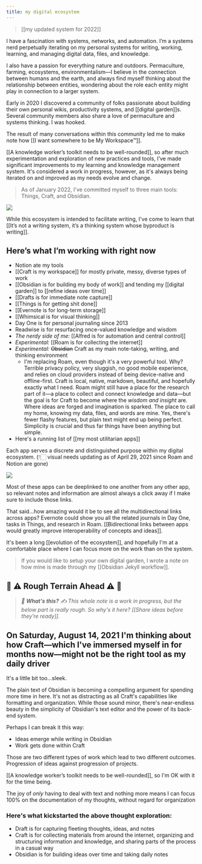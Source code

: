 ```yaml
---
title: my digital ecosystem
---
```

> [[my updated system for 2022]]

I have a fascination with systems, networks, and automation. I’m a systems nerd perpetually iterating on my personal systems for writing, working, learning, and managing digital data, files, and knowledge.

I also have a passion for everything nature and outdoors. Permaculture, farming, ecosystems, environmentalism—I believe in the connection between humans and the earth, and always find myself thinking about the relationship between entities, wondering about the role each entity might play in connection to a larger system.

Early in 2020 I discovered a community of folks passionate about building their own personal wikis, productivity systems, and [[digital garden]]s. Several community members also share a love of permaculture and systems thinking. I was hooked.

The result of many conversations within this community led me to make note how [[I want somewhere to be My Workspace™]].

[[A knowledge worker’s toolkit needs to be well-rounded]], so after much experimentation and exploration of new practices and tools, I’ve made significant improvements to my learning and knowledge management system. It's considered a work in progress, however, as it's always being iterated on and improved as my needs evolve and change.

> As of January 2022, I've committed myself to three main tools: Things, Craft, and Obsidian.

![](/assets/choose-an-objective.png)

While this ecosystem is intended to facilitate writing, I've come to learn that [[It’s not a writing system, it’s a thinking system whose byproduct is writing]].

## Here’s what I’m working with right now
* Notion ate my tools
* [[Craft is my workspace]] for mostly private, messy, diverse types of work
* [[Obsidian is for building my body of work]] and tending my [[digital garden]] to [[refine ideas over time]]
* [[Drafts is for immediate note capture]]
* [[Things is for getting shit done]]
* [[Evernote is for long-term storage]]
* [[Whimsical is for visual thinking]]
* Day One is for personal journaling since 2013
* Readwise is for resurfacing once-valued knowledge and wisdom
* *The nerdy side of me:* [[Alfred is for automation and central control]]
* *Experimental:* [[Roam is for collecting the internet]]
* *Experimental:* ~~Obsidian~~ Craft as my main note-taking, writing, and thinking environment
	* I'm replacing Roam, even though it's a very powerful tool. Why? Terrible privacy policy, very sluggish, no good mobile experience, and relies on cloud providers instead of being device-native and offline-first. Craft is local, native, markdown, beautiful, and hopefully exactly what I need. Roam might still have a place for the research part of it—a place to collect and connect knowledge and data—but the goal is for Craft to become where the *wisdom and insight* are. Where ideas are forged and imagination is sparked. The place to call my home, knowing my data, files, and words are mine. Yes, there's fewer flashy features, but plain text might end up being perfect. Simplicity is crucial and thus far things have been anything but simple.
* Here's a running list of [[my most utilitarian apps]]

Each app serves a discrete and distinguished purpose within my digital  ecosystem. (👇🏻 visual needs updating as of April 29, 2021 since Roam and Notion are gone)

![](/assets/digital-ecosystem-apps.png)

Most of these apps can be deeplinked to one another from any other app, so relevant notes and information are almost always a click away if I make sure to include those links.

That said...how amazing would it be to see all the multidirectional links across apps? Evernote could show you all the related journals in Day One, tasks in Things, and research in Roam. [[Bidirectional links between apps would greatly improve interoperability of concepts and ideas]]. 

It's been a long [[evolution of the ecosystem]], and hopefully I'm at a comfortable place where I can focus more on the work than on the system.

> If you would like to setup your own digital garden, I wrote a note on how mine is made through my [[Obsidian Jekyll workflow]].

## 🚧 ⚠️ Rough Terrain Ahead ⚠️ 🚧
> *🛑  **What's this?** ✍️  This whole note is a work in progress, but the below part is really rough. So why's it here? [[Share ideas before they’re ready]].*

## On Saturday, August 14, 2021 I'm thinking about how Craft—which I've immersed myself in for months now—might not be the right tool as my daily driver
It's a little bit too...sleek.

The plain text of Obsidian is becoming a compelling argument for spending more time in here. It's not as distracting as all Craft's capabilities like formatting and organization. While those sound minor, there's near-endless beauty in the simplicity of Obsidian's text editor and the power of its back-end system.

Perhaps I can break it this way:
- Ideas emerge while writing in Obsidian
- Work gets done within Craft

Those are two different types of work which lead to two different outcomes. Progression of ideas against progression of projects.

[[A knowledge worker’s toolkit needs to be well-rounded]], so I'm OK with it for the time being.

The joy of *only* having to deal with text and nothing more means I can focus 100% on the documentation of my thoughts, without regard for organization

### Here's what kickstarted the above thought exploration:

- Draft is for capturing fleeting thoughts, ideas, and notes
- Craft is for collecting materials from around the internet, organizing and structuring information and knowledge, and sharing parts of the process in a casual way
- Obsidian is for building ideas over time and taking daily notes